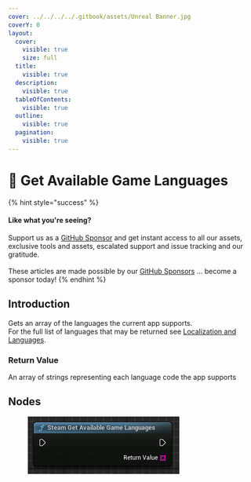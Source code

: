 ```yaml
---
cover: ../../../../.gitbook/assets/Unreal Banner.jpg
coverY: 0
layout:
  cover:
    visible: true
    size: full
  title:
    visible: true
  description:
    visible: true
  tableOfContents:
    visible: true
  outline:
    visible: true
  pagination:
    visible: true
---
```


# 🔵 Get Available Game Languages

{% hint style="success" %}
#### Like what you're seeing?

Support us as a [GitHub Sponsor](../../../../become-a-sponsor/) and get instant access to all our assets, exclusive tools and assets, escalated support and issue tracking and our gratitude.\
\
These articles are made possible by our [GitHub Sponsors](../../../../become-a-sponsor/) ... become a sponsor today!
{% endhint %}

## Introduction

Gets an array of the languages the current app supports.\
For the full list of languages that may be returned see [Localization and Languages](https://partner.steamgames.com/doc/store/localization).

### Return Value

An array of strings representing each language code the app supports

## Nodes

<figure><img src="../../../../.gitbook/assets/image (211).png" alt=""><figcaption></figcaption></figure>
